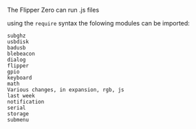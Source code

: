 The Flipper Zero can run .js files

using the `require` syntax the folowing modules can be imported:
```
subghz
usbdisk
badusb
blebeacon
dialog
flipper
gpio
keyboard
math
Various changes, in expansion, rgb, js
last week
notification
serial
storage
submenu
```
